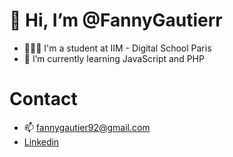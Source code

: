 # 👋 Hi, I’m @FannyGautierr
- 👩🏻‍💻 I'm a student at IIM - Digital School Paris
- 🌱 I’m currently learning JavaScript and PHP
# Contact
- 📫 fannygautier92@gmail.com 
- [Linkedin](https://www.linkedin.com/in/fanny-gautier-2797041b4/)


<!---
FannyGautierr/FannyGautierr is a ✨ special ✨ repository because its `README.md` (this file) appears on your GitHub profile.
You can click the Preview link to take a look at your changes.
--->
